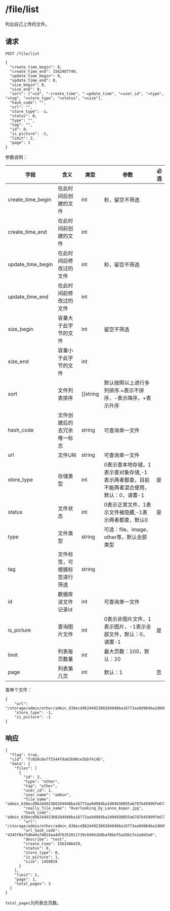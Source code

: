 # /file/list

列出自己上传的文件。

## 请求

```
POST /file/list

{
  "create_time_begin": 0,
  "create_time_end": 1562487749,
  "update_time_begin": 0,
  "update_time_end": 0,
  "size_begin": 0,
  "size_end": 0,
  "sort": ["=id", "-create_time", "-update_time", "=user_id", "=type", "=tag", "=store_type", "=status", "=size"],
  "hash_code": "",
  "url": "",
  "store_type": -1,
  "status": 0,
  "type": "",
  "tag": "",
  "id": 0,
  "is_picture": -1,
  "limit": 2,
  "page": 1
}
```

参数说明：

| 字段   |      含义   |类型  |   参数 |  必选 |
|----------|--------|------|------|------|
| create_time_begin | 在此时间后创建的文件 | int | 秒，留空不筛选|  |
| create_time_end |    在此时间前创建的文件   |  int | | |
| update_time_begin | 在此时间后修改过的文件 | int | 秒，留空不筛选| |
| update_time_end |    在此时间前修改过的文件   |  int | | |
| size_begin | 容量大于此字节的文件 | int | 留空不筛选 | |
| size_end |    容量小于此字节的文件   |   int | | |
| sort |    文件列表排序   |   []string | 默认按照以上进行多列排序.=表示不排序，-表示降序，+表示升序 | |
| hash_code |    文件创建后的去冗余唯一标志  |   string | 可查询单一文件| |
| url |    文件URl  |   string | 可查询单一文件 | |
| store_type |    存储类型   |   int | 0表示查本地存储，1表示查对象存储,-1表示两者都查，目前不能两者混合使用，默认：0，请置-1 | 是 |
| status |    文件状态   |   int | 0表示正常文件，1表示文件被隐藏,-1表示两者都查，默认0 | 是 |
| type |    文件类型   |   string | 可选：file、image、other等，默认全部类型 | |
| tag |    文件标签，可根据标签进行筛选  |   string | | |
| id |    数据库该文件记录id  |   int | 可查询单一文件 | |
| is_picture |    查询图片文件 |   int | 0表示非图片文件，1表示图片，-1表示全部文件，默认：0，请置-1 | 是 |
| limit |   列表每页数量|   int | 最大页数：100，默认：20 | |
| page |    列表第几页 |   int | 默认：1 | 否|

查单个文件：

```
{
	"url": "/storage/admin/other/admin_638ecd9624492360284948ba16773aa9d984ba2d04930055a6787b45999fe673.jpg",
	"store_type": -1,
	"is_picture": -1
}
```

## 响应

```
{
  "flag": true,
  "cid": "fc020c6e7f5544fda63b90ce5bbf414b",
  "data": {
    "files": [
      {
        "id": 3,
        "type": "other",
        "tag": "other",
        "user_id": 1,
        "user_name": "admin",
        "file_name": "admin_638ecd9624492360284948ba16773aa9d984ba2d04930055a6787b45999fe673.jpg",
        "really_file_name": "Overlooking_by_Lance_Asper.jpg",
        "hash_code": "admin_638ecd9624492360284948ba16773aa9d984ba2d04930055a6787b45999fe673",
        "url": "/storage/admin/other/admin_638ecd9624492360284948ba16773aa9d984ba2d04930055a6787b45999fe673.jpg",
        "url_hash_code": "4345f0a754be0a74824aa4d76352011739cb5661b8baf0bef5a26b1fe2a0d3a9",
        "describe": "test",
        "create_time": 1562486429,
        "status": 0,
        "store_type": 0,
        "is_picture": 1,
        "size": 1459819
      }
    ],
    "limit": 1,
    "page": 1,
    "total_pages": 3
  }
}
```

`total_pages`为列表总页数。